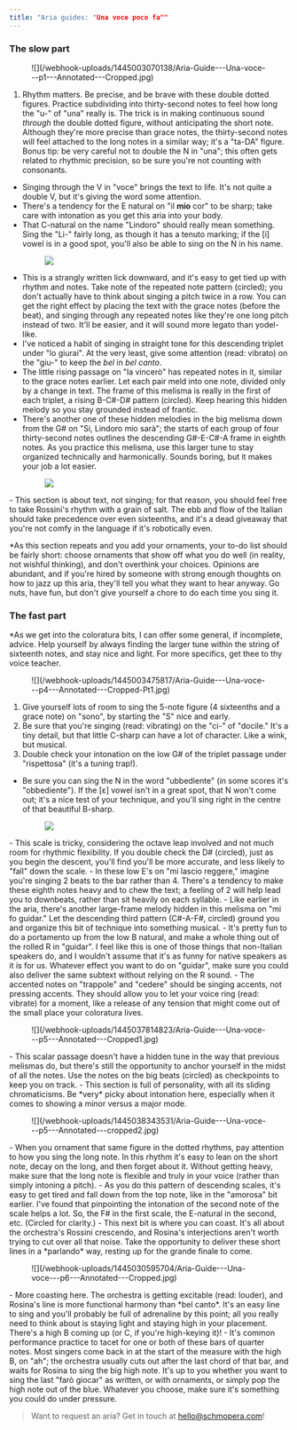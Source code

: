 ```yaml
---
title: "Aria guides: "Una voce poco fa""
---
```


### The slow part

<figure data-type="image">
![](/webhook-uploads/1445003070138/Aria-Guide---Una-voce---p1---Annotated---Cropped.jpg)
</figure>

1. Rhythm matters. Be precise, and be brave with these double dotted figures. Practice subdividing into thirty-second notes to feel how long the "u-" of "una" really is. The trick is in making continuous sound *through* the double dotted figure, without anticipating the short note. Although they're more precise than grace notes, the thirty-second notes will feel attached to the long notes in a similar way; it's a "ta-DA" figure. Bonus tip: be very careful not to double the N in "una"; this often gets related to rhythmic precision, so be sure you're not counting with consonants.
- Singing through the V in "voce" brings the text to life. It's not quite a double V, but it's giving the word some attention.
- There's a tendency for the E natural on "il **mio** cor" to be sharp; take care with intonation as you get this aria into your body.
- That C-natural on the name "Lindoro" should really mean something. Sing the "Li-" fairly long, as though it has a tenuto marking; if the [i] vowel is in a good spot, you'll also be able to sing on the N in his name.<figure data-type="image">
![](/webhook-uploads/1445003139199/Aria-Guide---Una-voce---p2---Annotated---Cropped.jpg)
</figure>

- This is a strangly written lick downward, and it's easy to get tied up with rhythm and notes. Take note of the repeated note pattern (circled); you don't actually have to think about singing a pitch twice in a row. You can get the right effect by placing the text with the grace notes (before the beat), and singing through any repeated notes like they're one long pitch instead of two. It'll be easier, and it will sound more legato than yodel-like.
- I've noticed a habit of singing in straight tone for this descending triplet under "lo giurai". At the very least, give some attention (read: vibrato) on the "giu-" to keep the *bel* in *bel canto*.
- The little rising passage on "la vincerò" has repeated notes in it, similar to the grace notes earlier. Let each pair meld into one note, divided only by a change in text. The frame of this melisma is really in the first of each triplet, a rising B-C#-D# pattern (circled). Keep hearing this hidden melody so you stay grounded instead of frantic.
- There's another one of these hidden melodies in the big melisma down from the G# on "Si, Lindoro mio sarà"; the starts of each group of four thirty-second notes outlines the descending G#-E-C#-A frame in eighth notes. As you practice this melisma, use this larger tune to stay organized technically and harmonically. Sounds boring, but it makes your job a lot easier.<figure data-type="image">
![](/webhook-uploads/1445003216808/Aria-Guide---Una-voce---p2---Annotated---Cropped2.jpg)
</figure> 
- This section is about text, not singing; for that reason, you should feel free to take Rossini's rhythm with a grain of salt. The ebb and flow of the Italian should take precedence over even sixteenths, and it's a dead giveaway that you're not comfy in the language if it's robotically even.

\*As this section repeats and you add your ornaments, your to-do list should be fairly short: choose ornaments that show off what you do well (in reality, not wishful thinking), and don't overthink your choices. Opinions are abundant, and if you're hired by someone with strong enough thoughts on how to jazz up this aria, they'll tell you what they want to hear anyway. Go nuts, have fun, but don't give yourself a chore to do each time you sing it.

### The fast part

\*As we get into the coloratura bits, I can offer some general, if incomplete, advice. Help yourself by always finding the larger tune within the string of sixteenth notes, and stay nice and light. For more specifics, get thee to thy voice teacher.


<figure data-type="image">
![](/webhook-uploads/1445003475817/Aria-Guide---Una-voce---p4---Annotated---Cropped-Pt1.jpg)
</figure>

1. Give yourself lots of room to sing the 5-note figure (4 sixteenths and a grace note) on "sono", by starting the "S" nice and early.
2. Be sure that you're singing (read: vibrating) on the "ci-" of "docile." It's a tiny detail, but that little C-sharp can have a lot of character. Like a wink, but musical.
3. Double check your intonation on the low G# of the triplet passage under "rispettosa" (it's a tuning trap!).
- Be sure you can sing the N in the word "ubbediente" (in some scores it's "obbediente"). If the [ɛ] vowel isn't in a great spot, that N won't come out; it's a nice test of your technique, and you'll sing right in the centre of that beautiful B-sharp.<figure data-type="image">
![](/webhook-uploads/1445003272272/Aria-Guide---Una-voce---p4---Annotated---CroppedPt2.jpg)
</figure>
- This scale is tricky, considering the octave leap involved and not much room for rhythmic flexibility. If you double check the D# (circled), just as you begin the descent, you'll find you'll be more accurate, and less likely to "fall" down the scale.
- In these low E's on "mi lascio reggere," imagine you're singing 2 beats to the bar rather than 4. There's a tendency to make these eighth notes heavy and to chew the text; a feeling of 2 will help lead you to downbeats, rather than sit heavily on each syllable.
- Like earlier in the aria, there's another large-frame melody hidden in this melisma on "mi fo guidar." Let the descending third pattern (C#-A-F#, circled) ground you and organize this bit of technique into something musical.
- It's pretty fun to do a portamento up from the low B natural, and make a whole thing out of the rolled R in "guidar". I feel like this is one of those things that non-Italian speakers do, and I wouldn't assume that it's as funny for native speakers as it is for us. Whatever effect you want to do on "guidar", make sure you could also deliver the same subtext without relying on the R sound.
- The accented notes on "trappole" and "cedere" should be singing accents, not pressing accents. They should allow you to let your voice ring (read: vibrate) for a moment, like a release of any tension that might come out of the small place your coloratura lives.
<figure data-type="image">
![](/webhook-uploads/1445037814823/Aria-Guide---Una-voce---p5---Annotated---Cropped1.jpg)
</figure>
- This scalar passage doesn't have a hidden tune in the way that previous melismas do, but there's still the opportunity to anchor yourself in the midst of all the notes. Use the notes on the big beats (circled) as checkpoints to keep you on track.
- This section is full of personality, with all its sliding chromaticisms. Be *very* picky about intonation here, especially when it comes to showing a minor versus a major mode.<figure data-type="image">![](/webhook-uploads/1445038343531/Aria-Guide---Una-voce---p5---Annotated---cropped2.jpg)</figure>
- When you ornament that same figure in the dotted rhythms, pay attention to how you sing the long note. In this rhythm it's easy to lean on the short note, decay on the long, and then forget about it. Without getting heavy, make sure that the long note is flexible and truly in your voice (rather than simply intoning a pitch). 
- As you do this pattern of descending scales, it's easy to get tired and fall down from the top note, like in the "amorosa" bit earlier. I've found that pinpointing the intonation of the second note of the scale helps a lot. So, the F# in the first scale, the E-natural in the second, etc. (Circled for clarity.)
- This next bit is where you can coast. It's all about the orchestra's Rossini crescendo, and Rosina's interjections aren't worth trying to cut over all that noise. Take the opportunity to deliver these short lines in a *parlando* way, resting up for the grande finale to come. <figure data-type="image">![](/webhook-uploads/1445030595704/Aria-Guide---Una-voce---p6---Annotated---Cropped.jpg) </figure>
- More coasting here. The orchestra is getting excitable (read: louder), and Rosina's line is more functional harmony than *bel canto*. It's an easy line to sing and you'll probably be full of adrenaline by this point; all you really need to think about is staying light and staying high in your placement. There's a high B coming up (or C, if you're high-keying it)!
- It's common performance practice to tacet for one or both of these bars of quarter notes. Most singers come back in at the start of the measure with the high B, on "ah"; the orchestra usually cuts out after the last chord of that bar, and waits for Rosina to sing the big high note. It's up to you whether you want to sing the last "farò giocar" as written, or with ornaments, or simply pop the high note out of the blue. Whatever you choose, make sure it's something you could do under pressure.

>Want to request an aria? Get in touch at [hello@schmopera.com](mailto:hello@schmopera.com)!
